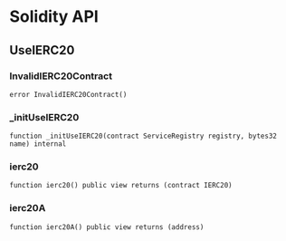 # Solidity API

## UseIERC20

### InvalidIERC20Contract

```solidity
error InvalidIERC20Contract()
```

### _initUseIERC20

```solidity
function _initUseIERC20(contract ServiceRegistry registry, bytes32 name) internal
```

### ierc20

```solidity
function ierc20() public view returns (contract IERC20)
```

### ierc20A

```solidity
function ierc20A() public view returns (address)
```

